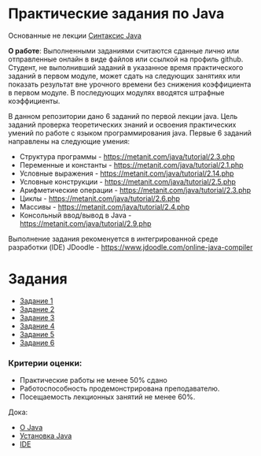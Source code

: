 # Практические задания по Java
Основанные не лекции [Синтаксис Java](https://docs.google.com/presentation/d/1NOYd2ss7c_ZPzLSv2dsR1gH6ciZllg13/edit?rtpof=true&sd=true)

**О работе**:
Выполненными заданиями считаются сданные лично или отправленные онлайн в виде файлов или ссылкой на профиль github. 
Студент, не выполнивший заданий в указанное время практического заданий в первом модуле, может сдать на следующих занятиях или показать результат вне урочного времени без снижения коэффициента в первом модуле. В последующих модулях вводятся штрафные коэффициенты.

В данном репозитории дано 6 заданий по первой лекции java.
Цель заданий проверка теоретических знаний и освоения практических умений по работе с языком программирования java. 
Первые 6 заданий направлены на следующие умения:
 * Структура программы - https://metanit.com/java/tutorial/2.3.php
 * Переменные и константы - https://metanit.com/java/tutorial/2.1.php
 * Условные выражения - https://metanit.com/java/tutorial/2.14.php
 * Условные конструкции - https://metanit.com/java/tutorial/2.5.php
 * Арифметические операции - https://metanit.com/java/tutorial/2.3.php
 * Циклы - https://metanit.com/java/tutorial/2.6.php
 * Массивы - https://metanit.com/java/tutorial/2.4.php
 * Консольный ввод/вывод в Java - https://metanit.com/java/tutorial/2.9.php

 Выполнение задания рекоменуется в интегрированной среде разработки (IDE) JDoodle - https://www.jdoodle.com/online-java-compiler
 
 # Задания
 * [Задание 1](https://github.com/knyazevs/java-practical-exercises/blob/main/Task1.java)
 * [Задание 2](https://github.com/knyazevs/java-practical-exercises/blob/main/Task2.java)
 * [Задание 3](https://github.com/knyazevs/java-practical-exercises/blob/main/Task3.java)
 * [Задание 4](https://github.com/knyazevs/java-practical-exercises/blob/main/Task4.java)
 * [Задание 5](https://github.com/knyazevs/java-practical-exercises/blob/main/Task5.java)
 * [Задание 6](https://github.com/knyazevs/java-practical-exercises/blob/main/Task6.java)

### Критерии оценки: 
 * Практические работы не менее 50% сдано
 * Работоспособность продемонстрирована преподавателю. 
 * Посещаемость лекционных занятий не менее 60%.

Дока:
* [О Java](https://github.com/knyazevs/java-practical-exercises/blob/main/docs/About_java.md)
* [Установка Java](https://github.com/knyazevs/java-practical-exercises/blob/main/docs/Install_JDK_JRE.md)
* [IDE](https://github.com/knyazevs/java-practical-exercises/blob/main/docs/IDE.md)